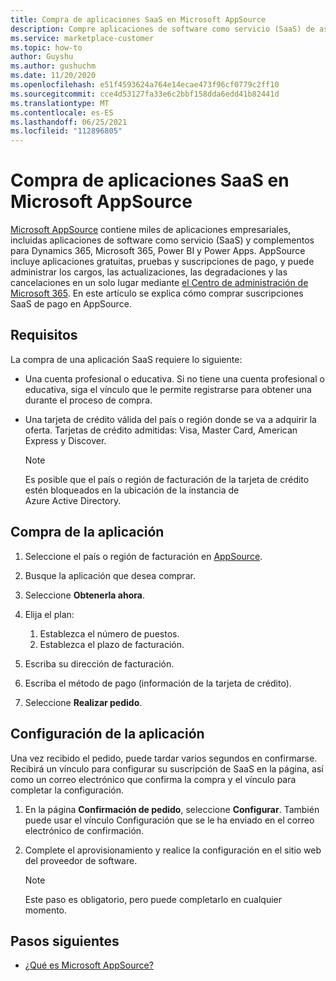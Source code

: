 ```yaml
---
title: Compra de aplicaciones SaaS en Microsoft AppSource
description: Compre aplicaciones de software como servicio (SaaS) de asociados de Microsoft en Microsoft AppSource.
ms.service: marketplace-customer
ms.topic: how-to
author: Guyshu
ms.author: gushuchm
ms.date: 11/20/2020
ms.openlocfilehash: e51f4593624a764e14ecae473f96cf0779c2ff10
ms.sourcegitcommit: cce4d53127fa33e6c2bbf158dda6edd41b82441d
ms.translationtype: MT
ms.contentlocale: es-ES
ms.lasthandoff: 06/25/2021
ms.locfileid: "112896805"
---
```

# <a name="purchase-saas-apps-on-microsoft-appsource"></a>Compra de aplicaciones SaaS en Microsoft AppSource

[Microsoft AppSource](https://appsource.microsoft.com/) contiene miles de aplicaciones empresariales, incluidas aplicaciones de software como servicio (SaaS) y complementos para Dynamics 365, Microsoft 365, Power BI y Power Apps. AppSource incluye aplicaciones gratuitas, pruebas y suscripciones de pago, y puede administrar los cargos, las actualizaciones, las degradaciones y las cancelaciones en un solo lugar mediante [el Centro de administración de Microsoft 365](/microsoft-365/admin/admin-overview/about-the-admin-center). En este artículo se explica cómo comprar suscripciones SaaS de pago en AppSource.

## <a name="requirements"></a>Requisitos

La compra de una aplicación SaaS requiere lo siguiente:

- Una cuenta profesional o educativa. Si no tiene una cuenta profesional o educativa, siga el vínculo que le permite registrarse para obtener una durante el proceso de compra.

- Una tarjeta de crédito válida del país o región donde se va a adquirir la oferta. Tarjetas de crédito admitidas: Visa, Master Card, American Express y Discover.

    > [!Note]
    > Es posible que el país o región de facturación de la tarjeta de crédito estén bloqueados en la ubicación de la instancia de Azure Active Directory.

## <a name="purchase-the-application"></a>Compra de la aplicación

1. Seleccione el país o región de facturación en [AppSource](https://appsource.microsoft.com/).
1. Busque la aplicación que desea comprar.
1. Seleccione **Obtenerla ahora**.
1. Elija el plan:

    1. Establezca el número de puestos.
    1. Establezca el plazo de facturación.

1. Escriba su dirección de facturación.
1. Escriba el método de pago (información de la tarjeta de crédito).
1. Seleccione **Realizar pedido**.

## <a name="configure-the-application"></a>Configuración de la aplicación

Una vez recibido el pedido, puede tardar varios segundos en confirmarse. Recibirá un vínculo para configurar su suscripción de SaaS en la página, así como un correo electrónico que confirma la compra y el vínculo para completar la configuración.

1. En la página **Confirmación de pedido**, seleccione **Configurar**. También puede usar el vínculo Configuración que se le ha enviado en el correo electrónico de confirmación.
1. Complete el aprovisionamiento y realice la configuración en el sitio web del proveedor de software.

    > [!Note]
    > Este paso es obligatorio, pero puede completarlo en cualquier momento.

## <a name="next-steps"></a>Pasos siguientes

- [¿Qué es Microsoft AppSource?](appsource-overview.md)
